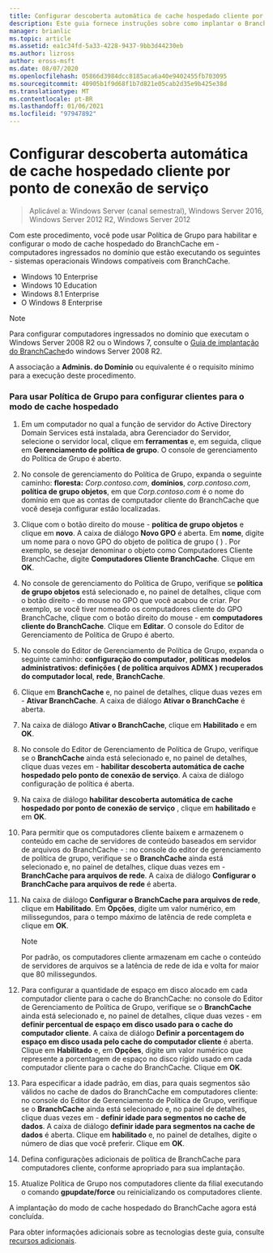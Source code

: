 ```yaml
---
title: Configurar descoberta automática de cache hospedado cliente por ponto de conexão de serviço
description: Este guia fornece instruções sobre como implantar o BranchCache no modo de cache hospedado em computadores que executam o Windows Server 2016 e o Windows 10
manager: brianlic
ms.topic: article
ms.assetid: ea1c34fd-5a33-4228-9437-9bb3d44230eb
ms.author: lizross
author: eross-msft
ms.date: 08/07/2020
ms.openlocfilehash: 05866d3984dcc8185aca6a40e9402455fb703095
ms.sourcegitcommit: 40905b1f9d68f1b7d821e05cab2d35e9b425e38d
ms.translationtype: MT
ms.contentlocale: pt-BR
ms.lasthandoff: 01/06/2021
ms.locfileid: "97947892"
---
```

#  <a name="configure-client-automatic-hosted-cache-discovery-by-service-connection-point"></a>Configurar descoberta automática de cache hospedado cliente por ponto de conexão de serviço

>Aplicável a: Windows Server (canal semestral), Windows Server 2016, Windows Server 2012 R2, Windows Server 2012

Com este procedimento, você pode usar Política de Grupo para habilitar e configurar o modo de cache hospedado do BranchCache em \- computadores ingressados no domínio que estão executando os seguintes \- sistemas operacionais Windows compatíveis com BranchCache.

- Windows 10 Enterprise
- Windows 10 Education
- Windows 8.1 Enterprise
- O Windows 8 Enterprise

> [!NOTE]
> Para configurar computadores ingressados no domínio que executam o Windows Server 2008 R2 ou o Windows 7, consulte o [Guia de implantação do BranchCache](/previous-versions/windows/it-pro/windows-server-2008-R2-and-2008/ee649232(v=ws.10))do windows Server 2008 R2.

A associação a **Adminis. do Domínio** ou equivalente é o requisito mínimo para a execução deste procedimento.

### <a name="to-use-group-policy-to-configure-clients-for-hosted-cache-mode"></a>Para usar Política de Grupo para configurar clientes para o modo de cache hospedado

1. Em um computador no qual a função de servidor do Active Directory Domain Services está instalada, abra Gerenciador do Servidor, selecione o servidor local, clique em **ferramentas** e, em seguida, clique em **Gerenciamento de política de grupo**. O console de gerenciamento do Política de Grupo é aberto.

2. No console de gerenciamento do Política de Grupo, expanda o seguinte caminho: **floresta:** *Corp.contoso.com*, **domínios**, *corp.contoso.com*, **política de grupo objetos**, em que *Corp.contoso.com* é o nome do domínio em que as contas de computador cliente do BranchCache que você deseja configurar estão localizadas.

3. Clique com o botão direito do mouse \- **política de grupo objetos** e clique em **novo**. A caixa de diálogo **Novo GPO** é aberta. Em **nome**, digite um nome para o novo GPO do objeto de política de grupo \( \) . Por exemplo, se desejar denominar o objeto como Computadores Cliente BranchCache, digite **Computadores Cliente BranchCache**. Clique em **OK**.

4. No console de gerenciamento do Política de Grupo, verifique se **política de grupo objetos** está selecionado e, no painel de detalhes, clique com o botão direito \- do mouse no GPO que você acabou de criar. Por exemplo, se você tiver nomeado os computadores cliente do GPO BranchCache, clique com o botão direito do mouse \- em **computadores cliente do BranchCache**. Clique em **Editar**. O console do Editor de Gerenciamento de Política de Grupo é aberto.

5. No console do Editor de Gerenciamento de Política de Grupo, expanda o seguinte caminho: **configuração do computador**, **políticas** **modelos administrativos: definições \( de política arquivos ADMX \) recuperados do computador local**, **rede**, **BranchCache**.

6. Clique em **BranchCache** e, no painel de detalhes, clique duas vezes em \- **Ativar BranchCache**. A caixa de diálogo **Ativar o BranchCache** é aberta.

7.  Na caixa de diálogo **Ativar o BranchCache**, clique em **Habilitado** e em **OK**.

8. No console do Editor de Gerenciamento de Política de Grupo, verifique se o **BranchCache** ainda está selecionado e, no painel de detalhes, clique duas vezes em \- **habilitar descoberta automática de cache hospedado pelo ponto de conexão de serviço**. A caixa de diálogo configuração de política é aberta.

9. Na caixa de diálogo **habilitar descoberta automática de cache hospedado por ponto de conexão de serviço** , clique em **habilitado** e em **OK**.

10. Para permitir que os computadores cliente baixem e armazenem o conteúdo em cache de servidores de conteúdo baseados em servidor de arquivos do BranchCache \- : no console do editor de gerenciamento de política de grupo, verifique se o **BranchCache** ainda está selecionado e, no painel de detalhes, clique duas vezes em \- **BranchCache para arquivos de rede**. A caixa de diálogo **Configurar o BranchCache para arquivos de rede** é aberta.
11. Na caixa de diálogo **Configurar o BranchCache para arquivos de rede**, clique em **Habilitado**. Em **Opções**, digite um valor numérico, em milissegundos, para o tempo máximo de latência de rede completa e clique em **OK**.

    > [!NOTE]
    > Por padrão, os computadores cliente armazenam em cache o conteúdo de servidores de arquivos se a latência de rede de ida e volta for maior que 80 milissegundos.

12. Para configurar a quantidade de espaço em disco alocado em cada computador cliente para o cache do BranchCache: no console do Editor de Gerenciamento de Política de Grupo, verifique se o **BranchCache** ainda está selecionado e, no painel de detalhes, clique duas vezes \- em **definir percentual de espaço em disco usado para o cache do computador cliente**. A caixa de diálogo **Definir a porcentagem do espaço em disco usada pelo cache do computador cliente** é aberta. Clique em **Habilitado** e, em **Opções**, digite um valor numérico que represente a porcentagem de espaço no disco rígido usado em cada computador cliente para o cache do BranchCache. Clique em **OK**.

13. Para especificar a idade padrão, em dias, para quais segmentos são válidos no cache de dados do BranchCache em computadores cliente: no console do Editor de Gerenciamento de Política de Grupo, verifique se o **BranchCache** ainda está selecionado e, no painel de detalhes, clique duas vezes em \- **definir idade para segmentos no cache de dados**. A caixa de diálogo **definir idade para segmentos na cache de dados** é aberta. Clique em **habilitado** e, no painel de detalhes, digite o número de dias que você preferir. Clique em **OK**.

14. Defina configurações adicionais de política de BranchCache para computadores cliente, conforme apropriado para sua implantação.

15. Atualize Política de Grupo nos computadores cliente da filial executando o comando **gpupdate/force** ou reinicializando os computadores cliente.

A implantação do modo de cache hospedado do BranchCache agora está concluída.

Para obter informações adicionais sobre as tecnologias deste guia, consulte [recursos adicionais](11-Bc-Hcm-additional-resources.md).